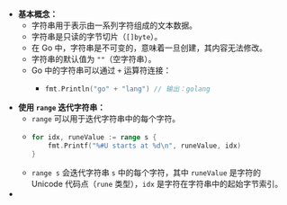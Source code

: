 - **基本概念：**
	- 字符串用于表示由一系列字符组成的文本数据。
	- 字符串是只读的字节切片（`[]byte`）。
	- 在 Go 中，字符串是不可变的，意味着一旦创建，其内容无法修改。
	- 字符串的默认值为 `""`（空字符串）。
	- Go 中的字符串可以通过 `+` 运算符连接：
		- ```go
		  fmt.Println("go" + "lang") // 输出：golang
		  ```
- **使用 `range` 迭代字符串：**
	- `range` 可以用于迭代字符串中的每个字符。
	- ```go
	  for idx, runeValue := range s {
	      fmt.Printf("%#U starts at %d\n", runeValue, idx)
	  }
	  ```
	- `range s` 会迭代字符串 `s` 中的每个字符，其中 `runeValue` 是字符的 Unicode 代码点（`rune` 类型），`idx` 是字符在字符串中的起始字节索引。
-